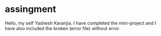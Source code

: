 # assingment
Hello, my self Yashesh Karanjia.
I have completed the mini-project and I have also included the broken (error file) without error.
